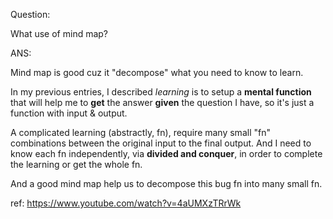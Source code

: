 Question:

What use of mind map?

ANS:

Mind map is good cuz it "decompose" what you need to know to learn.

In my previous entries, I described _learning_ is to setup a **mental function** that will help me to **get** the answer **given** the question I have, so it's just a function with input & output.

A complicated learning (abstractly, fn), require many small "fn" combinations between the original input to the final output. And I need to know each fn independently, via **divided and conquer**, in order to complete the learning or get the whole fn.

And a good mind map help us to decompose this bug fn into many small fn.

ref: https://www.youtube.com/watch?v=4aUMXzTRrWk
